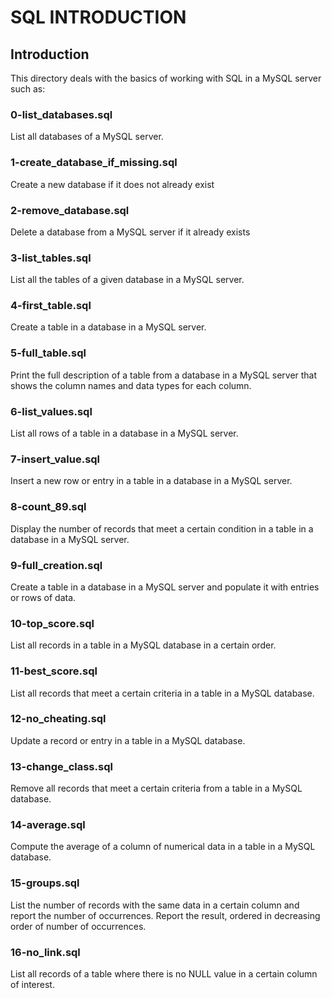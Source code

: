 # SQL INTRODUCTION

## Introduction

This directory deals with the basics of working with SQL in a MySQL server such as:

### 0-list_databases.sql

List all databases of a MySQL server.

### 1-create_database_if_missing.sql

Create a new database if it does not already exist

### 2-remove_database.sql

Delete a database from a MySQL server if it already exists

### 3-list_tables.sql

List all the tables of a given database in a MySQL server.

### 4-first_table.sql

Create a table in a database in a MySQL server.

### 5-full_table.sql

Print the full description of a table from a database in a MySQL server that
shows the column names and data types for each column.

### 6-list_values.sql

List all rows of a table in a database in a MySQL server.

### 7-insert_value.sql

Insert a new row or entry in a table in a database in a MySQL server.

### 8-count_89.sql

Display the number of records that meet a certain condition in a table in a
database in a MySQL server.

### 9-full_creation.sql

Create a table in a database in a MySQL server and populate it with entries
or rows of data.

### 10-top_score.sql

List all records in a table in a MySQL database in a certain order.

### 11-best_score.sql

List all records that meet a certain criteria in a table in a MySQL database.

### 12-no_cheating.sql

Update a record or entry in a table in a MySQL database.

### 13-change_class.sql

Remove all records that meet a certain criteria from a table in a MySQL database.

### 14-average.sql

Compute the average of a column of numerical data in a table in a MySQL database.

### 15-groups.sql

List the number of records with the same data in a certain column and report the
number of occurrences. Report the result, ordered in decreasing order of number
of occurrences.

### 16-no_link.sql

List all records of a table where there is no NULL value in a certain column of
interest.

